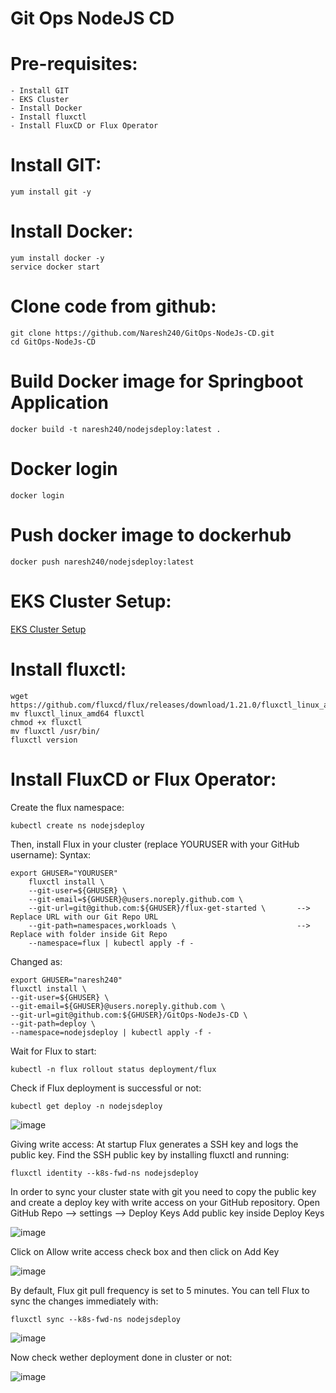 # Git Ops NodeJS CD

# Pre-requisites:
    - Install GIT
    - EKS Cluster
    - Install Docker
    - Install fluxctl
    - Install FluxCD or Flux Operator
# Install GIT:
    yum install git -y
# Install Docker:
    yum install docker -y
    service docker start
# Clone code from github:
    git clone https://github.com/Naresh240/GitOps-NodeJs-CD.git
    cd GitOps-NodeJs-CD
# Build Docker image for Springboot Application
    docker build -t naresh240/nodejsdeploy:latest .
# Docker login
    docker login
# Push docker image to dockerhub
    docker push naresh240/nodejsdeploy:latest
# EKS Cluster Setup:
  [EKS Cluster Setup](https://github.com/Naresh240/eks-cluster-setup/blob/main/README.md)
# Install fluxctl:
    wget https://github.com/fluxcd/flux/releases/download/1.21.0/fluxctl_linux_amd64
    mv fluxctl_linux_amd64 fluxctl
    chmod +x fluxctl
    mv fluxctl /usr/bin/
    fluxctl version
# Install FluxCD or Flux Operator:
  Create the flux namespace:
    
    kubectl create ns nodejsdeploy
  
  Then, install Flux in your cluster (replace YOURUSER with your GitHub username):
  Syntax:    
    
    export GHUSER="YOURUSER"
        fluxctl install \
        --git-user=${GHUSER} \
        --git-email=${GHUSER}@users.noreply.github.com \
        --git-url=git@github.com:${GHUSER}/flux-get-started \		--> Replace URL with our Git Repo URL
        --git-path=namespaces,workloads \				            --> Replace with folder inside Git Repo
        --namespace=flux | kubectl apply -f -
  
  Changed as:
    
    export GHUSER="naresh240"
    fluxctl install \
    --git-user=${GHUSER} \
    --git-email=${GHUSER}@users.noreply.github.com \
    --git-url=git@github.com:${GHUSER}/GitOps-NodeJs-CD \
    --git-path=deploy \
    --namespace=nodejsdeploy | kubectl apply -f -

  Wait for Flux to start:
    
    kubectl -n flux rollout status deployment/flux
  
  Check if Flux deployment is successful or not:
  
    kubectl get deploy -n nodejsdeploy
  
  ![image](https://user-images.githubusercontent.com/58024415/101141082-cb7dff00-3639-11eb-9d15-f6a1ea351391.png)
    
  Giving write access:
    At startup Flux generates a SSH key and logs the public key. Find the SSH public key by installing fluxctl and running:
    
    fluxctl identity --k8s-fwd-ns nodejsdeploy
    
  In order to sync your cluster state with git you need to copy the public key and create a deploy key with write access on your GitHub repository.
  Open GitHub Repo --> settings --> Deploy Keys
  Add public key inside Deploy Keys
  
  ![image](https://user-images.githubusercontent.com/58024415/101140750-632f1d80-3639-11eb-81cb-62df35a35db0.png)

  Click on Allow write access check box and then click on Add Key
  
  ![image](https://user-images.githubusercontent.com/58024415/101140439-fa47a580-3638-11eb-9905-797908298fc2.png)

  By default, Flux git pull frequency is set to 5 minutes. You can tell Flux to sync the changes immediately with:
  
    fluxctl sync --k8s-fwd-ns nodejsdeploy
   
  ![image](https://user-images.githubusercontent.com/58024415/101141524-6b3b8d00-363a-11eb-9745-8cdc10927991.png)
  
  Now check wether deployment done in cluster or not:
  
  ![image](https://user-images.githubusercontent.com/58024415/101142457-9ecae700-363b-11eb-8c5e-d14a680aa7aa.png)
